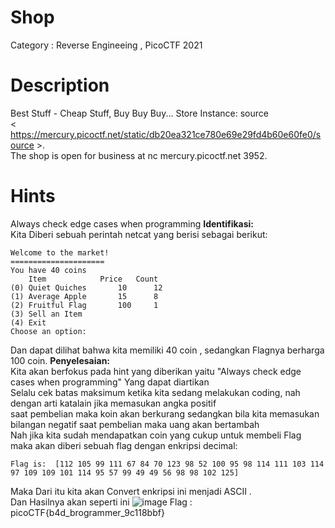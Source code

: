 # Shop
Category : Reverse Engineeing , PicoCTF 2021
# Description
Best Stuff - Cheap Stuff, Buy Buy Buy... Store Instance: source<br>
< https://mercury.picoctf.net/static/db20ea321ce780e69e29fd4b60e60fe0/source >. <br>
The shop is open for business at nc mercury.picoctf.net 3952.<br>
# Hints
Always check edge cases when programming
**Identifikasi:** <br>
Kita Diberi sebuah perintah netcat yang berisi sebagai berikut: <br>
    
    Welcome to the market!
    =====================
    You have 40 coins
        Item            Price   Count
    (0) Quiet Quiches       10      12
    (1) Average Apple       15      8
    (2) Fruitful Flag       100     1
    (3) Sell an Item
    (4) Exit
    Choose an option: 
Dan dapat dilihat bahwa kita memiliki 40 coin , sedangkan Flagnya berharga 100 coin.
**Penyelesaian:** <br>
Kita akan berfokus pada hint yang diberikan yaitu "Always check edge cases when programming" Yang dapat diartikan <br>
Selalu cek batas maksimum ketika kita sedang melakukan coding, nah dengan arti katalain jika memasukan angka positif <br>
saat pembelian maka koin akan berkurang sedangkan bila kita memasukan bilangan negatif saat pembelian maka uang akan bertambah<br>
Nah jika kita sudah mendapatkan coin yang cukup untuk membeli Flag maka akan diberi sebuah flag dengan enkripsi decimal: <br>

    Flag is:  [112 105 99 111 67 84 70 123 98 52 100 95 98 114 111 103 114 97 109 109 101 114 95 57 99 49 49 56 98 98 102 125]
Maka Dari itu kita akan Convert enkripsi ini menjadi ASCII . <br>
Dan Hasilnya akan seperti ini
![image](https://github.com/NeloRedgrave/WriteUp_CTF/assets/140806028/68cad875-451b-435c-b306-6b15afc33868)
Flag : picoCTF{b4d_brogrammer_9c118bbf}

